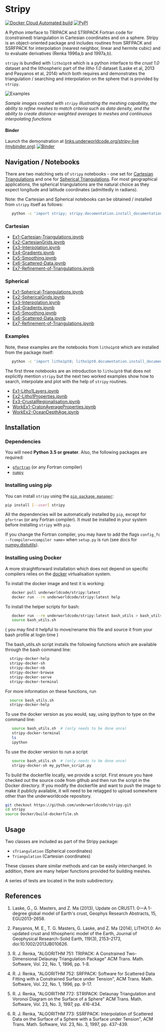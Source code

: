 # Stripy

[![Docker Cloud Automated build](https://img.shields.io/docker/cloud/automated/underworldcode/stripy.svg)](https://hub.docker.com/r/underworldcode/stripy)
[![PyPI](https://img.shields.io/pypi/v/stripy.svg)](https://pypi.org/project/stripy/)

A Python interface to TRIPACK and STRIPACK Fortran code for (constrained) triangulation in Cartesian coordinates and on a sphere. Stripy is an object-oriented package and includes routines from SRFPACK and SSRFPACK for interpolation (nearest neighbor, linear and hermite cubic) and to evaluate derivatives (Renka 1996a,b and 1997a,b).

`stripy` is bundled with `litho1pt0` which is a python interface to the _crust 1.0_ dataset and the lithospheric part of the _litho 1.0_ dataset (Laske et al, 2013 and Pasyanos et al, 2014) which both requires and demonstrates the triangulation / searching and interpolation on the sphere that is provided by `stripy`.


![Examples](https://github.com/underworldcode/stripy/blob/master/Notebooks/Images/Examples.png?raw=true)


_Sample images created with `stripy` illustrating the meshing capability, the ability to refine meshes to match criteria such as data density, and the ability to create distance-weighted averages to meshes and continuous interpolating functions_

#### Binder

Launch the demonstration at [links.underworldcode.org/stripy-live (mybinder.org)](http://links.underworldcode.org/stripy-live)
[![Binder](https://mybinder.org/badge_logo.svg)](http://links.underworldcode.org/stripy-live)


## Navigation / Notebooks


There are two matching sets of `stripy` notebooks - one set for [Cartesian Triangulations](#Cartesian) and one for [Spherical Triangulations](#Spherical). For most geographical applications, the spherical triangulations are the natural choice as they expect longitude and latitude coordinates (admittedly in radians).

Note: the Cartesian and Spherical notebooks can be obtained / installed from `stripy` itself as follows:

```bash
   python -c 'import stripy; stripy.documentation.install_documentation(path="Notebooks")'   
```

### Cartesian

  - [Ex1-Cartesian-Triangulations.ipynb](stripy-src/stripy/Notebooks/CartesianTriangulations/Ex1-Cartesian-Triangulations.ipynb)
  - [Ex2-CartesianGrids.ipynb](stripy-src/stripy/Notebooks/CartesianTriangulations/Ex2-CartesianGrids.ipynb)
  - [Ex3-Interpolation.ipynb](stripy-src/stripy/Notebooks/CartesianTriangulations/Ex3-Interpolation.ipynb)
  - [Ex4-Gradients.ipynb](stripy-src/stripy/Notebooks/CartesianTriangulations/Ex4-Gradients.ipynb)
  - [Ex5-Smoothing.ipynb](stripy-src/stripy/Notebooks/CartesianTriangulations/Ex5-Smoothing.ipynb)
  - [Ex6-Scattered-Data.ipynb](stripy-src/stripy/Notebooks/CartesianTriangulations/Ex6-Scattered-Data.ipynb)
  - [Ex7-Refinement-of-Triangulations.ipynb](stripy-src/stripy/Notebooks/CartesianTriangulations/Ex7-Refinement-of-Triangulations.ipynb)

### Spherical

  - [Ex1-Spherical-Triangulations.ipynb](stripy-src/stripy/Notebooks/SphericalTriangulations/Ex1-Spherical-Triangulations.ipynb)
  - [Ex2-SphericalGrids.ipynb](stripy-src/stripy/Notebooks/SphericalTriangulations/Ex2-SphericalGrids.ipynb)
  - [Ex3-Interpolation.ipynb](stripy-src/stripy/Notebooks/SphericalTriangulations/Ex3-Interpolation.ipynb)
  - [Ex4-Gradients.ipynb](stripy-src/stripy/Notebooks/SphericalTriangulations/Ex4-Gradients.ipynb)
  - [Ex5-Smoothing.ipynb](stripy-src/stripy/Notebooks/SphericalTriangulations/Ex5-Smoothing.ipynb)
  - [Ex6-Scattered-Data.ipynb](stripy-src/stripy/Notebooks/SphericalTriangulations/Ex6-Scattered-Data.ipynb)
  - [Ex7-Refinement-of-Triangulations.ipynb](stripy-src/stripy/Notebooks/SphericalTriangulations/Ex7-Refinement-of-Triangulations.ipynb)


### Examples

Note, these examples are the notebooks from `litho1pt0` which are installed from the
package itself:

```bash
   python -c 'import litho1pt0; litho1pt0.documentation.install_documentation(path="Notebooks")'
```

The first three notebooks are an introduction to `litho1pt0` that does not explicitly mention `stripy` but
the next two worked examples show how to search, interpolate and plot with the help of `stripy` routines.

  - [Ex1-Litho1Layers.ipynb](litho1pt0-src/litho1pt0/Notebooks/litho1pt0/Ex1-Litho1Layers.ipynb)
  - [Ex2-Litho1Properties.ipynb](litho1pt0-src/litho1pt0/Notebooks/litho1pt0/Ex2-Litho1Properties.ipynb)
  - [Ex3-CrustalRegionalisation.ipynb](litho1pt0-src/litho1pt0/Notebooks/litho1pt0/Ex3-CrustalRegionalisation.ipynb)
  - [WorkEx1-CratonAverageProperties.ipynb](litho1pt0-src/litho1pt0/Notebooks/litho1pt0/WorkEx1-CratonAverageProperties.ipynb)
  - [WorkEx2-OceanDepthAge.ipynb](litho1pt0-src/litho1pt0/Notebooks/litho1pt0/WorkEx2-OceanDepthAge.ipynb)


## Installation

### Dependencies

You will need **Python 3.5 or greater**.
Also, the following packages are required:

 - [`gfortran`](https://www.fatiando.org/verde/latest/install.html) (or any Fortran compiler)
 - [`numpy`](http://numpy.org)

### Installing using pip

You can install `stripy` using the
[`pip package manager`](https://pypi.org/project/pip/):

```bash
pip install [--user] stripy
```

All the dependencies will be automatically installed by `pip`, except for `gfortran`
(or any Fortran compiler). It must be installed in your system before installing
`stripy` with `pip`.

If you change the Fortran compiler, you may have to add the
flags `config_fc --fcompiler=<compiler name>` when `setup.py` is run
(see docs for [numpy.distutils](http://docs.scipy.org/doc/numpy-dev/f2py/distutils.html)).

### Installing using Docker

A more straightforward installation which does not depend on specific compilers relies on the [docker](http://www.docker.com) virtualisation system.

To install the docker image and test it is working:

```bash
   docker pull underworldcode/stripy:latest
   docker run --rm underworldcode/stripy:latest help
```

To install the helper scripts for bash:

```bash
   docker run --rm underworldcode/stripy:latest bash_utils > bash_utils.sh
   source bash_utils.sh
```

( you may find it helpful to move/rename this file and source it from
  your bash profile at login time )

The bash_utils.sh script installs the following functions which are
available through the bash command line:

```bash
  stripy-docker-help
  stripy-docker-sh
  stripy-docker-nb
  stripy-docker-browse
  stripy-docker-serve
  stripy-docker-terminal
```

For more information on these functions, run

```bash
  source bash_utils.sh
  stripy-docker-help
```

To use the docker version as you would, say, using ipython to type on the command line:

```bash
   source bash_utils.sh  # (only needs to be done once)
   stripy-docker-terminal
   ls
   ipython
```

To use the docker version to run a script

```bash
   source bash_utils.sh  # (only needs to be done once)
   stripy-docker-sh my_python_script.py
```

To build the dockerfile locally, we provide a script. First ensure you have checked out the source code from github and then run the script in the Docker directory. If you modify the dockerfile and want to push the image to make it publicly available, it will need to be retagged to upload somewhere other than the underworldcode repository.

```bash
git checkout https://github.com/underworldcode/stripy.git
cd stripy
source Docker/build-dockerfile.sh
```


## Usage

Two classes are included as part of the Stripy package:

- `sTriangulation` (Spherical coordinates)
- `Triangulation` (Cartesian coordinates)

These classes share similar methods and can be easily interchanged.
In addition, there are many helper functions provided for building meshes.

A series of tests are located in the *tests* subdirectory.


## References

   1. Laske, G., G. Masters, and Z. Ma (2013), Update on CRUST1. 0—A 1-degree global model of Earth's crust, Geophys Research Abstracts, 15, EGU2013–2658.

   1. Pasyanos, M. E., T. G. Masters, G. Laske, and Z. Ma (2014), LITHO1.0: An updated crust and lithospheric model of the Earth, Journal of Geophysical Research-Solid Earth, 119(3), 2153–2173, doi:10.1002/2013JB010626.

   1. R. J. Renka, "ALGORITHM 751: TRIPACK: A Constrained Two- Dimensional Delaunay Triangulation Package" ACM Trans. Math. Software, Vol. 22, No. 1, 1996, pp. 1-8.

   1. R. J. Renka, "ALGORITHM 752: SRFPACK: Software for Scattered Data Fitting with a Constrained Surface under Tension", ACM Trans. Math. Software, Vol. 22, No. 1, 1996, pp. 9-17.

   1. R. J. Renka, "ALGORITHM 772: STRIPACK: Delaunay Triangulation and Voronoi Diagram on the Surface of a Sphere" ACM Trans. Math. Software, Vol. 23, No. 3, 1997, pp. 416-434.

   1. R. J. Renka, "ALGORITHM 773: SSRFPACK: Interpolation of Scattered Data on the Surface of a Sphere with a Surface under Tension", ACM Trans. Math. Software, Vol. 23, No. 3, 1997, pp. 437-439.

